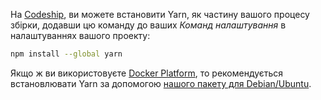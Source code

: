 На [Codeship](https://codeship.com/), ви можете встановити Yarn, як частину вашого процесу збірки, додавши цю команду до ваших *Команд налаштування* в налаштуваннях вашого проекту:

```sh
npm install --global yarn
```

Якщо ж ви використовуєте [Docker Platform](https://pages.codeship.com/docker), то рекомендується встановлювати Yarn за допомогою [нашого пакету для Debian/Ubuntu](https://yarnpkg.com/en/docs/install#linux).